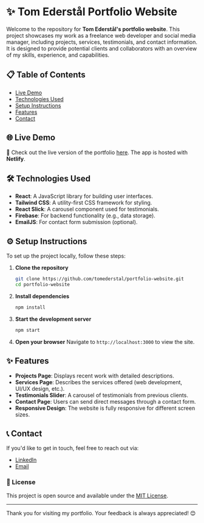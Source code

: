 # ✨ Tom Ederstål Portfolio Website

Welcome to the repository for **Tom Ederstål's portfolio website**. This project showcases my work as a freelance web developer and social media manager, including projects, services, testimonials, and contact information. It is designed to provide potential clients and collaborators with an overview of my skills, experience, and capabilities.

## 📋 Table of Contents

- [Live Demo](#live-demo)
- [Technologies Used](#technologies-used)
- [Setup Instructions](#setup-instructions)
- [Features](#features)
- [Contact](#contact)

## 🌐 Live Demo

🚀 Check out the live version of the portfolio [here](https://ethersteelsoft.com). The app is hosted with **Netlify**.

## 🛠️ Technologies Used

- **React**: A JavaScript library for building user interfaces.
- **Tailwind CSS**: A utility-first CSS framework for styling.
- **React Slick**: A carousel component used for testimonials.
- **Firebase**: For backend functionality (e.g., data storage).
- **EmailJS**: For contact form submission (optional).

## ⚙️ Setup Instructions

To set up the project locally, follow these steps:

1. **Clone the repository**

   ```bash
   git clone https://github.com/tomederstal/portfolio-website.git
   cd portfolio-website
   ```

2. **Install dependencies**

   ```bash
   npm install
   ```

3. **Start the development server**

   ```bash
   npm start
   ```

4. **Open your browser**
   Navigate to `http://localhost:3000` to view the site.

## ✨ Features

- **Projects Page**: Displays recent work with detailed descriptions.
- **Services Page**: Describes the services offered (web development, UI/UX design, etc.).
- **Testimonials Slider**: A carousel of testimonials from previous clients.
- **Contact Page**: Users can send direct messages through a contact form.
- **Responsive Design**: The website is fully responsive for different screen sizes.

## 📞 Contact

If you'd like to get in touch, feel free to reach out via:

- [LinkedIn](https://www.linkedin.com/in/tomederstal)
- [Email](mailto:tom@ethersteelsoft.com)

### 📜 License

This project is open source and available under the [MIT License](LICENSE).

---

Thank you for visiting my portfolio. Your feedback is always appreciated! 😊

